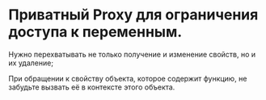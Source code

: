 # Приватный Proxy для ограничения доступа к переменным.
Нужно перехватывать не только получение и изменение свойств, но и их удаление;

При обращении к свойству объекта, которое содержит функцию, не забудьте вызвать её в контексте этого объекта.